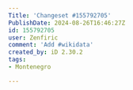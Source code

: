 ```yaml
---
Title: 'Changeset #155792705'
PublishDate: 2024-08-26T16:46:27Z
id: 155792705
user: Zenfiric
comment: 'Add #wikidata'
created_by: iD 2.30.2
tags:
- Montenegro

---
```

